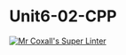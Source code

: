 # Unit6-02-CPP
[![Mr Coxall's Super Linter](https://github.com/ICS3U-C-Programming-GustavI/Unit6-02-CPP/workflows/Mr%20Coxall's%20Super%20Linter/badge.svg)](https://github.com/ICS3U-C-Programming-GustavI/Unit6-02-CPP/actions/)
